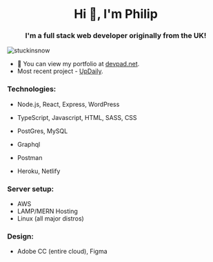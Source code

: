 <h1 align="center">Hi 👋, I'm Philip</h1>
<h3 align="center">I'm a full stack web developer originally from the UK!</h3>

<p align="left"> <img src="https://komarev.com/ghpvc/?username=stuckinsnow&label=Profile%20views&color=0e75b6&style=flat" alt="stuckinsnow" /> </p>

- 🔭 You can view my portfolio at [devpad.net](https://devpad.net). 
- Most recent project - [UpDaily](https://updaily.netlify.app/).

<h3 align="left">Technologies:</h3>

* Node.js, React, Express, WordPress
* TypeScript, Javascript, HTML, SASS, CSS
* PostGres, MySQL
* Graphql

* Postman 
* Heroku, Netlify
  
<h3 align="left">Server setup:</h3>

* AWS
* LAMP/MERN Hosting
* Linux (all major distros)

<h3 align="left">Design:</h3>

* Adobe CC (entire cloud), Figma

